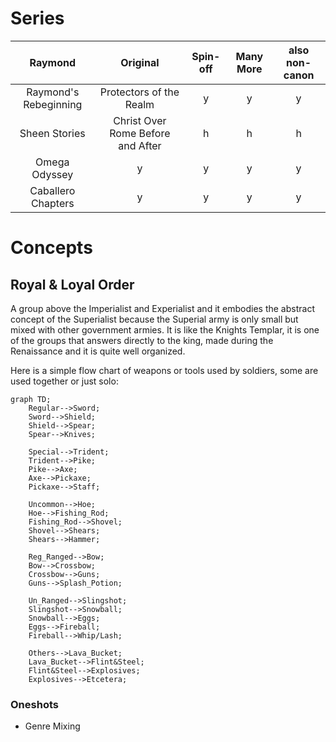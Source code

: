 # Series
| **Raymond** | **Original** | **Spin-off** | **Many More** | **also non-canon** | 
| :---:         |     :---:      |          :---: | :---: |          :---: |
|  Raymond's Rebeginning  |   Protectors of the Realm   |  y  |  y| y |
|  Sheen Stories    | Christ Over Rome Before and After    |   h    | h | h |
| Omega Odyssey     |    y     |   y    |  y|  y|
| Caballero Chapters       |   y    | y |  y |  y |

# Concepts
## Royal & Loyal Order 
A group above the Imperialist and Experialist and it embodies the abstract concept of the Superialist because 
the Superial army is only small but mixed with other government armies. It is like the Knights Templar, it is one of the groups that 
answers directly to the king, made during the Renaissance and it is quite well organized.

Here is a simple flow chart of weapons or tools used by soldiers, some are used together or just solo:

```mermaid
graph TD;
    Regular-->Sword;
    Sword-->Shield;
    Shield-->Spear;
    Spear-->Knives;
    
    Special-->Trident;
    Trident-->Pike;
    Pike-->Axe;
    Axe-->Pickaxe;
    Pickaxe-->Staff;
    
    Uncommon-->Hoe;
    Hoe-->Fishing_Rod;
    Fishing_Rod-->Shovel;
    Shovel-->Shears;
    Shears-->Hammer;
    
    Reg_Ranged-->Bow;
    Bow-->Crossbow;
    Crossbow-->Guns;
    Guns-->Splash_Potion;
    
    Un_Ranged-->Slingshot;
    Slingshot-->Snowball;
    Snowball-->Eggs;
    Eggs-->Fireball;
    Fireball-->Whip/Lash;
    
    Others-->Lava_Bucket;
    Lava_Bucket-->Flint&Steel;
    Flint&Steel-->Explosives;
    Explosives-->Etcetera;
```
### Oneshots
* Genre Mixing 








